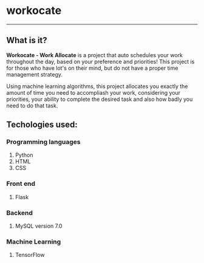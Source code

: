 # workocate

___

## What is it?
**Workocate - Work Allocate** is a project that auto schedules your work throughout the day, based on your preference and priorities!
This project is for those who have lot's on their mind, but do not have a proper time management strategy.

Using machine learning algorithms, this project allocates you exactly the amount of time you need to accompliash your work, considering your priorities, your ability to complete the desired task and also how badly you need to do that task.

## Techologies used:

### Programming  languages
1. Python
2. HTML
3. CSS

### Front end
1. Flask

### Backend
1. MySQL version 7.0

### Machine Learning
1. TensorFlow
